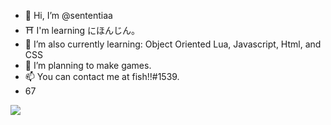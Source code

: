 - 👋 Hi, I’m @sententiaa
- ⛩️ I'm learning にほんじん。
- 🌱 I’m also currently learning: Object Oriented Lua, Javascript, Html, and CSS
- 🥳 I’m planning to make games.
- 📫 You can contact me at fish!!#1539.
- 67

![](https://komarev.com/ghpvc/?username=sententiaa&color=lightgrey&style=flat&label=seneschal&abbreivated=true)
<!---
sententiaa/sententiaa is a ✨ special ✨ repository because its `README.md` (this file) appears on your GitHub profile.
You can click the Preview link to take a look at your changes.
--->
